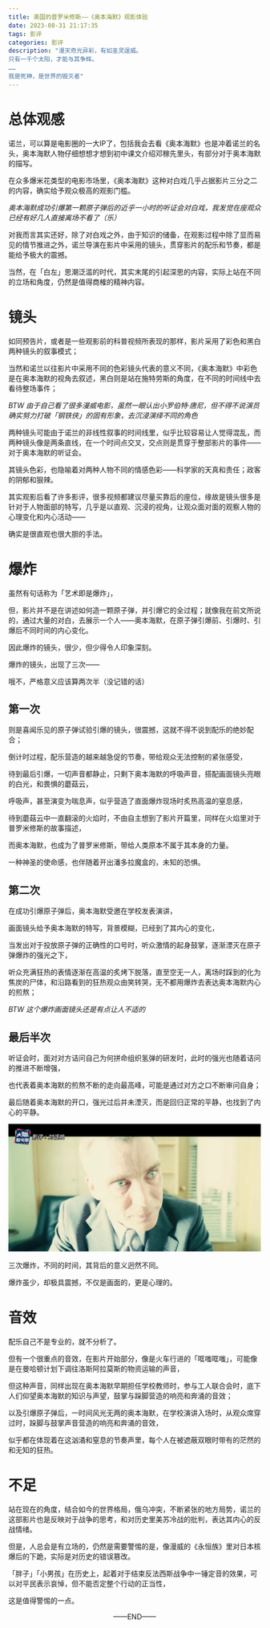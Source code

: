 ```yaml
---
title: 美国的普罗米修斯——《奥本海默》观影体验
date: 2023-08-31 21:17:35
tags: 影评
categories: 影评
description: "漫天奇光异彩，有如圣灵逞威。
只有一千个太阳，才能与其争辉。
……
我是死神，是世界的毁灭者"
---
```


# 总体观感

诺兰，可以算是电影圈的一大IP了，包括我会去看《奥本海默》也是冲着诺兰的名头，奥本海默人物仔细想想才想到初中课文介绍邓稼先里头，有部分对于奥本海默的描写。

在众多爆米花类型的电影市场里，《奥本海默》这种对白戏几乎占据影片三分之二的内容，确实给予观众极高的观影门槛。

*奥本海默成功引爆第一颗原子弹后的近乎一小时的听证会对白戏，我发觉在座观众已经有好几人直接离场不看了（乐）*

对我而言其实还好，除了对白戏之外，由于知识的储备，在观影过程中除了显而易见的情节推进之外，诺兰导演在影片中采用的镜头，贯穿影片的配乐和节奏，都是能给予极大的震撼。

当然，在「白左」思潮泛滥的时代，其实末尾的引起深思的内容，实际上站在不同的立场和角度，仍然是值得商榷的精神内容。

# 镜头

如同预告片，或者是一些观影前的科普视频所表现的那样，影片采用了彩色和黑白两种镜头的叙事模式；

当然和诺兰以往影片中采用不同的色彩镜头代表的意义不同，《奥本海默》中彩色是在奥本海默的视角去叙述，黑白则是站在施特劳斯的角度，在不同的时间线中去看待整场事件；

*BTW 由于自己看了很多漫威电影，虽然一眼认出小罗伯特·唐尼，但不得不说演员确实努力打破「钢铁侠」的固有形象，去沉浸演绎不同的角色*

两种镜头可能由于诺兰的非线性叙事的时间线里，似乎比较容易让人觉得混乱，而两种镜头像是两条直线，在一个时间点交叉，交点则是贯穿于整部影片的事件——对于奥本海默的听证会。

其镜头色彩，也隐喻着对两种人物不同的情感色彩——科学家的天真和责任；政客的阴郁和狠辣。

其实观影后看了许多影评，很多视频都建议尽量买靠后的座位，缘故是镜头很多是针对于人物面部的特写，几乎是以直观、沉浸的视角，让观众面对面的观察人物的心理变化和内心活动——

确实是很直观也很大胆的手法。

# 爆炸

虽然有句话称为「艺术即是爆炸」，

但，影片并不是在讲述如何造一颗原子弹，并引爆它的全过程；就像我在前文所说的，通过大量的对白，去展示一个人——奥本海默，在原子弹引爆前、引爆时、引爆后不同时间的内心变化。

因此爆炸的镜头，很少，但少得令人印象深刻。

爆炸的镜头，出现了三次——

哦不，严格意义应该算两次半（没记错的话）

## 第一次

则是喜闻乐见的原子弹试验引爆的镜头，很震撼，这就不得不说到配乐的绝妙配合；

倒计时过程，配乐营造的越来越急促的节奏，带给观众无法控制的紧张感受，

待到最后引爆，一切声音都静止，只剩下奥本海默的呼吸声音，搭配画面镜头亮眼的白光，和畏惧的蘑菇云，

呼吸声，甚至演变为喘息声，似乎营造了直面爆炸现场时炙热高温的窒息感，

待到蘑菇云中一直翻滚的火焰时，不由自主想到了影片开篇里，同样在火焰里对于普罗米修斯的故事描述，

而奥本海默，也成为了普罗米修斯，带给人类原本不属于其本身的力量。

一种神圣的使命感，也伴随着开出潘多拉魔盒的，未知的恐惧。

## 第二次

在成功引爆原子弹后，奥本海默受邀在学校发表演讲，

画面镜头给予奥本海默的特写，背景模糊，已经到了其内心的变化，

当发出对于投放原子弹的正确性的口号时，听众激情的起身鼓掌，逐渐湮灭在原子弹爆炸的强光之下，

听众充满狂热的表情逐渐在高温的炙烤下脱落，直至空无一人，离场时踩到的化为焦炭的尸体，和沿路看到的狂热观众由笑转哭，无不都用爆炸去表达奥本海默内心的煎熬；

*BTW 这个爆炸画面镜头还是有点让人不适的*

## 最后半次

听证会时，面对对方诘问自己为何拼命组织氢弹的研发时，此时的强光也随着诘问的推进不断增强，

也代表着奥本海默的煎熬不断的走向最高峰，可能是通过对方之口不断审问自身；

最后随着奥本海默的开口，强光过后并未湮灭，而是回归正常的平静，也找到了内心的平静。

<img src="美国的普罗米修斯——《奥本海默》观影体验/半次爆炸.jpg" alt="半次爆炸" style="zoom:80%;" />

三次爆炸，不同的时间，其背后的意义迥然不同。

爆炸虽少，却极具震撼，不仅是画面的，更是心理的。

# 音效

配乐自己不是专业的，就不分析了。

但有一个很重点的音效，在影片开始部分，像是火车行进的「哐嗤哐嗤」，可能像是在曼哈顿计划下调往洛斯阿拉莫斯的物资运输的声音，

但这种声音，同样出现在奥本海默早期担任学校教师时，参与工人联合会时，底下人们仰望奥本海默的知识与声望，鼓掌与跺脚营造的响亮和奔涌的音效；

以及引爆原子弹后，一时间风光无两的奥本海默，在学校演讲入场时，从观众席穿过时，跺脚与鼓掌声音营造的响亮和奔涌的音效，

似乎都在体现着在这汹涌和窒息的节奏声里，每个人在被遮蔽双眼时带有的茫然的和无知的狂热。

# 不足

站在现在的角度，结合如今的世界格局，俄乌冲突，不断紧张的地方局势，诺兰的这部影片也是反映对于战争的思考，和对历史里美苏冷战的批判，表达其内心的反战情绪。

但是，人总会是有立场的，仍然是需要警惕的是，像漫威的《永恒族》里对日本核爆后的下跪，实际是对历史的错误篡改。

「胖子」「小男孩」在历史上，起着对于结束反法西斯战争中一锤定音的效果，可以对平民表示哀悼，但不能否定整个行动的正当性，

这是值得警惕的一点。





<center>——END——</center>